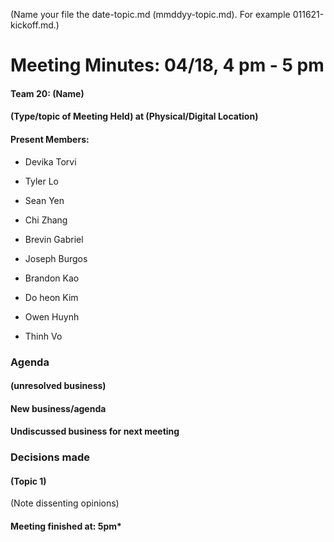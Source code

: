 (Name your file the date-topic.md (mmddyy-topic.md). For example 011621-kickoff.md.)

# Meeting Minutes: 04/18, 4 pm - 5 pm

#### Team 20: (Name)

#### (Type/topic of Meeting Held) at (Physical/Digital Location)

#### Present Members:

- Devika Torvi

- Tyler Lo

- Sean Yen

- Chi Zhang

- Brevin Gabriel

- Joseph Burgos

- Brandon Kao

- Do heon Kim

- Owen Huynh

- Thinh Vo

### Agenda

#### (unresolved business)

  

#### New business/agenda

  

#### Undiscussed business for next meeting

  

### Decisions made

  

#### (Topic 1)

(Note dissenting opinions)

  

#### Meeting finished at: 5pm*
